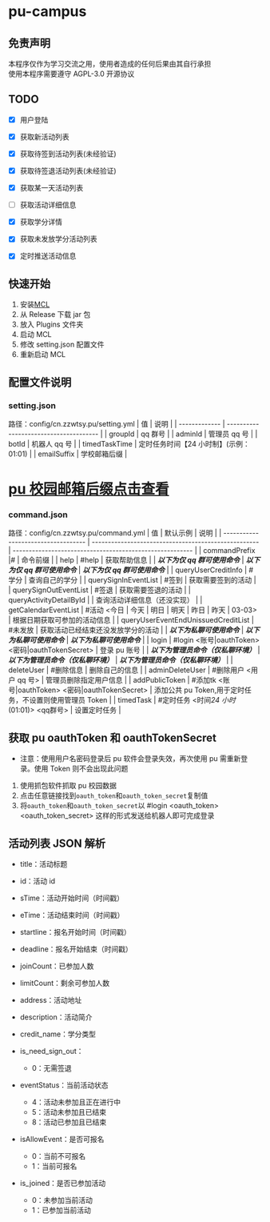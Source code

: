 # pu-campus

## 免责声明

本程序仅作为学习交流之用，使用者造成的任何后果由其自行承担  
使用本程序需要遵守 AGPL-3.0 开源协议

## TODO

- [x] 用户登陆

- [x] 获取新活动列表

- [x] 获取待签到活动列表(未经验证)

- [x] 获取待签退活动列表(未经验证)

- [x] 获取某一天活动列表

- [ ] 获取活动详细信息

- [x] 获取学分详情

- [x] 获取未发放学分活动列表

- [x] 定时推送活动信息

## 快速开始

1. 安装[MCL](https://github.com/iTXTech/mcl-installer)
2. 从 Release 下载 jar 包
3. 放入 Plugins 文件夹
4. 启动 MCL
5. 修改 setting.json 配置文件
6. 重新启动 MCL

## 配置文件说明

### setting.json

路径：config/cn.zzwtsy.pu/setting.yml
| 值 | 说明 |
| ------------- | -------------------------------------- |
| groupId | qq 群号 |
| adminId | 管理员 qq 号 |
| botId | 机器人 qq 号 |
| timedTaskTime | 定时任务时间【24 小时制】(示例：01:01) |
| emailSuffix | 学校邮箱后缀 |

# [**pu 校园邮箱后缀点击查看**](https://blog.yumdeb.top/tools/PuSchoolInfo.html)

### command.json

路径：config/cn.zzwtsy.pu/command.yml
| 值 | 默认示例 | 说明 |
| ----------------------------------- | ---------------------------------------------------- | -------------------------------------------------------- |
| commandPrefix |# | 命令前缀 |
| help | #help | 获取帮助信息 |
| **_以下为仅 qq 群可使用命令_** | **_以下为仅 qq 群可使用命令_** | **_以下为仅 qq 群可使用命令_** |
| queryUserCreditInfo | #学分 | 查询自己的学分 |
| querySignInEventList | #签到 | 获取需要签到的活动 |
| querySignOutEventList | #签退 | 获取需要签退的活动 |
| queryActivityDetailById | | 查询活动详细信息（还没实现） |
| getCalendarEventList | #活动 <今日 \| 今天 \| 明日 \| 明天 \| 昨日 \| 昨天 \| 03-03> | 根据日期获取可参加的活动信息 |
| queryUserEventEndUnissuedCreditList | #未发放 | 获取活动已经结束还没发放学分的活动 |
| **_以下为私聊可使用命令_** | **_以下为私聊可使用命令_** | **_以下为私聊可使用命令_** |
| login | #login <账号\|oauthToken> <密码\|oauthTokenSecret> | 登录 pu 账号 |
| **_以下为管理员命令（仅私聊环境）_** | **_以下为管理员命令（仅私聊环境）_** | **_以下为管理员命令（仅私聊环境）_** |
| deleteUser | #删除信息 | 删除自己的信息 |
| adminDeleteUser | #删除用户 <用户 qq 号> | 管理员删除指定用户信息 |
| addPublicToken | #添加tk <账号\|oauthToken> <密码\|oauthTokenSecret> | 添加公共 pu Token,用于定时任务，不设置则使用管理员
Token |
| timedTask | #定时任务 <时间*24 小时*(01:01)> <qq群号> | 设置定时任务 |

## 获取 pu oauthToken 和 oauthTokenSecret

- 注意：使用用户名密码登录后 pu 软件会登录失效，再次使用 pu 需重新登录。使用 Token 则不会出现此问题

1. 使用抓包软件抓取 pu 校园数据
2. 点击任意链接找到`oauth_token`和`oauth_token_secret`复制值
3. 将`oauth_token`和`oauth_token_secret`以 #login <oauth_token> <oauth_token_secret> 这样的形式发送给机器人即可完成登录


## 活动列表 JSON 解析

- title：活动标题

- id：活动 id

- sTime：活动开始时间（时间戳）

- eTime：活动结束时间（时间戳）

- startline：报名开始时间（时间戳）

- deadline：报名开始结束（时间戳）

- joinCount：已参加人数

- limitCount：剩余可参加人数

- address：活动地址

- description：活动简介

- credit_name：学分类型

- is_need_sign_out：

  - 0：无需签退

- eventStatus：当前活动状态

  - 4：活动未参加且正在进行中
  - 5：活动未参加且已结束
  - 8：活动已参加且已结束

- isAllowEvent：是否可报名

  - 0：当前不可报名
  - 1：当前可报名

- is_joined：是否已参加活动
  - 0：未参加当前活动
  - 1：已参加当前活动
